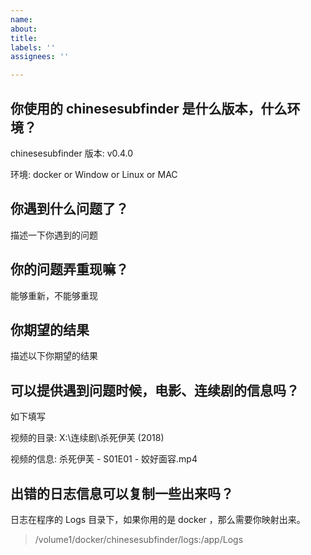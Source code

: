 ```yaml
---
name: 
about: 
title: 
labels: ''
assignees: ''

---
```


## 你使用的 chinesesubfinder 是什么版本，什么环境？

chinesesubfinder 版本: v0.4.0

环境: docker or Window or Linux or MAC

## 你遇到什么问题了？

描述一下你遇到的问题

## 你的问题弄重现嘛？

能够重新，不能够重现

## 你期望的结果

描述以下你期望的结果

## 可以提供遇到问题时候，电影、连续剧的信息吗？

如下填写

视频的目录: X:\连续剧\杀死伊芙 (2018)

视频的信息: 杀死伊芙 - S01E01 - 姣好面容.mp4

## 出错的日志信息可以复制一些出来吗？

日志在程序的 Logs 目录下，如果你用的是 docker ，那么需要你映射出来。

> /volume1/docker/chinesesubfinder/logs:/app/Logs
